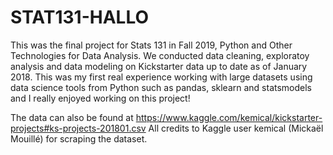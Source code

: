# STAT131-HALLO
This was the final project for Stats 131 in Fall 2019, Python and Other Technologies for Data Analysis. We conducted data cleaning, exploratoy analysis and data modeling on Kickstarter data up to date as of January 2018. This was my first real experience working with large datasets using data science tools from Python such as pandas, sklearn and statsmodels and I really enjoyed working on this project!

The data can also be found at https://www.kaggle.com/kemical/kickstarter-projects#ks-projects-201801.csv 
All credits to Kaggle user kemical (Mickaël Mouillé) for scraping the dataset.
